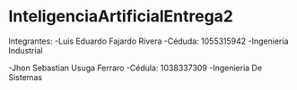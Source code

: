 # InteligenciaArtificialEntrega2
Integrantes:
-Luis Eduardo Fajardo Rivera
-Céduda: 1055315942
-Ingeniería Industrial

-Jhon Sebastian Usuga Ferraro
-Cédula: 1038337309
-Ingenieria De Sistemas
